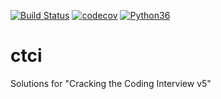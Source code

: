 [![Build Status](https://travis-ci.org/ximura/ctci.svg?branch=wip_py)](https://travis-ci.org/ximura/ctci)
[![codecov](https://codecov.io/gh/ximura/ctci/branch/wip_py/graph/badge.svg)](https://codecov.io/gh/ximura/ctci)
[![Python36](https://img.shields.io/badge/python-3.6-blue.svg)]()

ctci
============
Solutions for "Cracking the Coding Interview v5"
